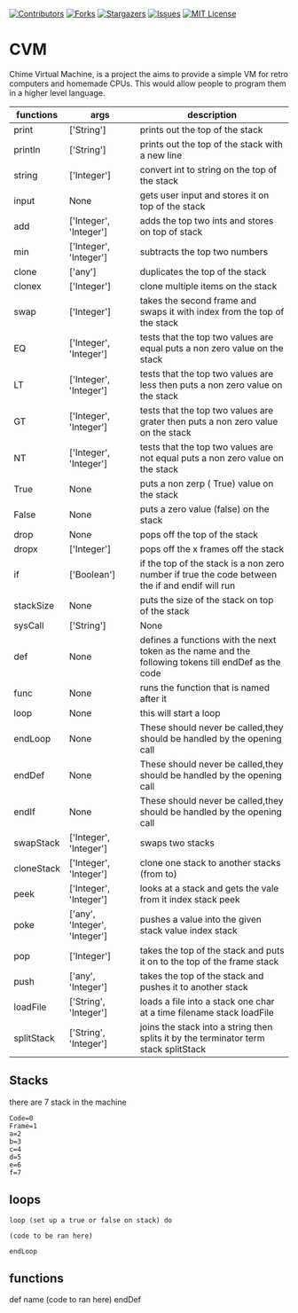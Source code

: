 [![Contributors][contributors-shield]][contributors-url]
[![Forks][forks-shield]][forks-url]
[![Stargazers][stars-shield]][stars-url]
[![Issues][issues-shield]][issues-url]
[![MIT License][license-shield]][license-url]

# CVM

Chime Virtual Machine, is a project the aims to provide a simple VM for retro computers and homemade CPUs. This would allow people to program them in a higher level language.

| functions  | args                          | description                                                                                          |
| ---------- | ----------------------------- | ---------------------------------------------------------------------------------------------------- |
| print      | ['String']                    | prints out the top of the stack                                                                      |
| println    | ['String']                    | prints out the top of the stack with a new line                                                      |
| string     | ['Integer']                   | convert int to string on the top of the stack                                                        |
| input      | None                          | gets user input and stores it on top of the stack                                                    |
| add        | ['Integer', 'Integer']        | adds the top two ints and stores on top of stack                                                     |
| min        | ['Integer', 'Integer']        | subtracts the top two numbers                                                                        |
| clone      | ['any']                       | duplicates the top of the stack                                                                      |
| clonex     | ['Integer']                   | clone multiple items on the stack                                                                    |
| swap       | ['Integer']                   | takes the second frame and swaps it with index from the top of the stack                             |
| EQ         | ['Integer', 'Integer']        | tests that the top two values are equal puts a non zero value on the stack                           |
| LT         | ['Integer', 'Integer']        | tests that the top two values are less then puts a non zero value on the stack                       |
| GT         | ['Integer', 'Integer']        | tests that the top two values are grater then puts a non zero value on the stack                     |
| NT         | ['Integer', 'Integer']        | tests that the top two values are not equal puts a non zero value on the stack                       |
| True       | None                          | puts a non zerp ( True) value on the stack                                                           |
| False      | None                          | puts a zero value (false) on the stack                                                               |
| drop       | None                          | pops off the top of the stack                                                                        |
| dropx      | ['Integer']                   | pops off the x frames off the stack                                                                  |
| if         | ['Boolean']                   | if the top of the stack is a non zero number if true the code between the if and endif will run      |
| stackSize  | None                          | puts the size of the stack on top of the stack                                                       |
| sysCall    | ['String']                    | None                                                                                                 |
| def        | None                          | defines a functions with the next token as the name and the following tokens till endDef as the code |
| func       | None                          | runs the function that is named after it                                                             |
| loop       | None                          | this will start a loop                                                                               |
| endLoop    | None                          | These should never be called,they should be handled by the opening call                              |
| endDef     | None                          | These should never be called,they should be handled by the opening call                              |
| endIf      | None                          | These should never be called,they should be handled by the opening call                              |
| swapStack  | ['Integer', 'Integer']        | swaps two stacks                                                                                     |
| cloneStack | ['Integer', 'Integer']        | clone one stack to another stacks (from to)                                                          |
| peek       | ['Integer', 'Integer']        | looks at a stack and gets the vale from it index stack peek                                          |
| poke       | ['any', 'Integer', 'Integer'] | pushes a value into the given stack value index stack                                                |
| pop        | ['Integer']                   | takes the top of the stack and puts it on to the top of the frame stack                              |
| push       | ['any', 'Integer']            | takes the top of the stack and pushes it to another stack                                            |
| loadFile   | ['String', 'Integer']         | loads a file into a stack one char at a time filename stack loadFile                                 |
| splitStack | ['String', 'Integer']         | joins the stack into a string then splits it by the terminator term stack splitStack                 |

## Stacks

there are 7 stack in the machine

```
Code=0
Frame=1
a=2
b=3
c=4
d=5
e=6
f=7
```

## loops

    loop (set up a true or false on stack) do

    (code to be ran here)

    endLoop

## functions

def name
(code to ran here)
endDef

[contributors-shield]: https://img.shields.io/github/contributors/himehowareu/CVM.svg?style=for-the-badge
[contributors-url]: https://github.com/himehowareu/CVM/graphs/contributors
[forks-shield]: https://img.shields.io/github/forks/himehowareu/CVM.svg?style=for-the-badge
[forks-url]: https://github.com/himehowareu/CVM/network/members
[stars-shield]: https://img.shields.io/github/stars/himehowareu/CVM.svg?style=for-the-badge
[stars-url]: https://github.com/himehowareu/CVM/stargazers
[issues-shield]: https://img.shields.io/github/issues/himehowareu/CVM.svg?style=for-the-badge
[issues-url]: https://github.com/himehowareu/CVM/issues
[license-shield]: https://img.shields.io/github/license/himehowareu/CVM.svg?style=for-the-badge
[license-url]: https://github.com/himehowareu/CVM/blob/master/LICENSE.txt
